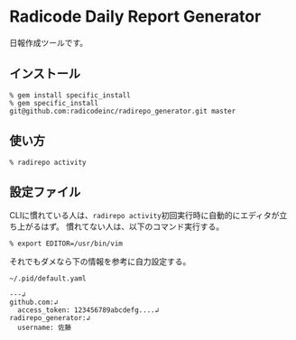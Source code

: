 
# Radicode Daily Report Generator

日報作成ツールです。

## インストール

```
% gem install specific_install
% gem specific_install git@github.com:radicodeinc/radirepo_generator.git master
```

## 使い方

```
% radirepo activity
```

## 設定ファイル

CLIに慣れている人は、`radirepo activity`初回実行時に自動的にエディタが立ち上がるはず。
慣れてない人は、以下のコマンド実行する。
```
% export EDITOR=/usr/bin/vim
```

それでもダメなら下の情報を参考に自力設定する。

`~/.pid/default.yaml`
```
---↲
github.com:↲
  access_token: 123456789abcdefg....↲
radirepo_generator:↲
  username: 佐藤
```

